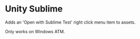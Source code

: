 # Unity Sublime
Adds an 'Open with Sublime Test' right click menu item to assets.

Only works on Windows ATM.
